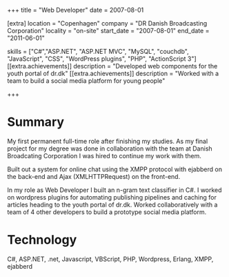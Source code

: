 +++
title = "Web Developer"
date = 2007-08-01

[extra]
location = "Copenhagen"
company = "DR Danish Broadcasting Corporation"
locality = "on-site"
start_date = "2007-08-01"
end_date = "2011-06-01"

skills = ["C#","ASP.NET", "ASP.NET MVC", "MySQL", "couchdb", "JavaScript", "CSS", "WordPress plugins", "PHP", "ActionScript 3"]
[[extra.achievements]]
description = "Developed web components for the youth portal of dr.dk"
[[extra.achievements]]
description = "Worked with a team to build a social media platform for young people"

+++

# Summary

My first permanent full-time role after finishing my studies. As my final project for my degree
was done in collaboration with the team at Danish Broadcating Corporation I was hired to continue
my work with them.

Built out a system for online chat using the XMPP protocol with ejabberd on the back-end and Ajax (XMLHTTPRequest) on the front-end.

In my role as Web Developer I built an n-gram text classifier in C#.
I worked on wordpress plugins for automating publishing pipelines and caching for articles
heading to the youth portal of dr.dk.
Worked collaboratively with a team of 4 other developers to build a prototype social media platform.

# Technology
C#, ASP.NET, .net, Javascript, VBScript, PHP, Wordpress, Erlang, XMPP, ejabberd
